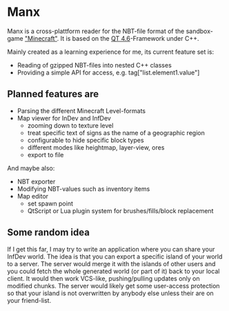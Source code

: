 Manx
====

Manx is a cross-plattform reader for the NBT-file format of the sandbox-game ["Minecraft"](http://minecraft.net). It is based on the [QT 4.6](http://qt.nokia.com)-Framework under C++.

Mainly created as a learning experience for me, its current feature set is:
*	Reading of gzipped NBT-files into nested C++ classes
*	Providing a simple API for access, e.g. tag["list.element1.value"]

## Planned features are ##

*	Parsing the different Minecraft Level-formats
*	Map viewer for InDev and InfDev
	-	zooming down to texture level
	-	treat specific text of signs as the name of a geographic region
	-	configurable to hide specific block types
	-	different modes like heightmap, layer-view, ores
	-	export to file

And maybe also:
*	NBT exporter
*	Modifying NBT-values such as inventory items
*	Map editor
	-	set spawn point
	-	QtScript or Lua plugin system for brushes/fills/block replacement

## Some random idea ##
If I get this far, I may try to write an application where you can share your InfDev world. The idea is that you can export a specific island of your world to a server. The server would merge it with the islands of other users and you could fetch the whole generated world (or part of it) back to your local client. It would then work VCS-like, pushing/pulling updates only on modified chunks. The server would likely get some user-access protection so that your island is not overwritten by anybody else unless their are on your friend-list.

